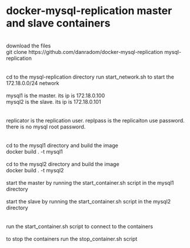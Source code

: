 # docker-mysql-replication master and slave containers<br />
<br />
download the files<br />
git clone https://github.com/danradom/docker-mysql-replication mysql-replication<br />
<br />
<br />
cd to the mysql-replication directory run start_network.sh to start the 172.18.0.0/24 network<br />
<br />
mysql1 is the master.  its ip is 172.18.0.100<br />
mysql2 is the slave.  its ip is 172.18.0.101<br />
<br />
<br />
replicator is the replication user.  replpass is the replicaiton use password.  there is no mysql root password.<br />
<br />
<br />
cd to the mysql1 directory and build the image<br />
docker build . -t mysql1<br />
<br />
cd to the mysql2 directory and build the image<br />
docker build . -t mysql2<br />
<br />
start the master by running the start_container.sh script in the mysql1 directory<br />
<br />
start the slave by running the start_container.sh script in the mysql2 directory<br />
<br />
<br />
run the start_container.sh script to connect to the containers<br />
<br />
to stop the containers run the stop_container.sh script<br />
